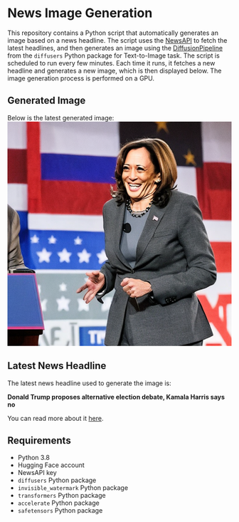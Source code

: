 # News Image Generation
This repository contains a Python script that automatically generates an image based on a news headline. The script uses the [NewsAPI](https://newsapi.org/) to fetch the latest headlines, and then generates an image using the [DiffusionPipeline](https://github.com/huggingface/diffusers) from the `diffusers` Python package for Text-to-Image task.
The script is scheduled to run every few minutes. Each time it runs, it fetches a new headline and generates a new image, which is then displayed below. The image generation process is performed on a GPU.

## Generated Image
Below is the latest generated image:
![Generated Image](image.png)

## Latest News Headline
The latest news headline used to generate the image is:

**Donald Trump proposes alternative election debate, Kamala Harris says no**

You can read more about it [here](https://news.google.com/rss/articles/CBMiqgFBVV95cUxNNnJvcnQzcS03Rkk1UUVfNjA3Y1JadUNjSzhIV25sSVlzMXpDWW1RdnNWQU9hdEVWVGNaU0hsQzFvWnJTcURiVDVDVF8xd29yR3NIN2ExWTFsc3UxYk9WMTlxV1RROUp4NTBZano5S3poNExBWmV0V0JJZ1A2V0RndkFSbGJwOGZDSmZWSGNXb3FiTGowNTlzZWZFbGVDalE1a2VWX2xLNzNKQQ?oc=5).

## Requirements
- Python 3.8
- Hugging Face account
- NewsAPI key
- `diffusers` Python package
- `invisible_watermark` Python package
- `transformers` Python package
- `accelerate` Python package
- `safetensors` Python package
